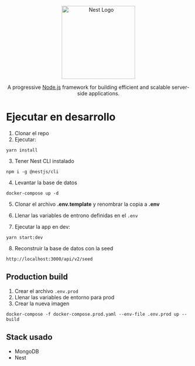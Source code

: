 <p align="center">
  <a href="http://nestjs.com/" target="blank"><img src="https://nestjs.com/img/logo-small.svg" width="200" alt="Nest Logo" /></a>
</p>

[circleci-image]: https://img.shields.io/circleci/build/github/nestjs/nest/master?token=abc123def456
[circleci-url]: https://circleci.com/gh/nestjs/nest

  <p align="center">A progressive <a href="http://nodejs.org" target="_blank">Node.js</a> framework for building efficient and scalable server-side applications.</p>
    <p align="center">

# Ejecutar en desarrollo

1. Clonar el repo
2. Ejecutar:
```
yarn install
```
3. Tener Nest CLI instalado
```
npm i -g @nestjs/cli
```
4. Levantar la base de datos
```
docker-compose up -d
```
5. Clonar el archivo __.env.template__ y renombrar la copia a __.env__

6. Llenar las variables de entrono definidas en el ```.env```

7. Ejecutar la app en dev: 
```
yarn start:dev
```

8. Reconstruir la base de datos con la seed
```
http://localhost:3000/api/v2/seed
```

## Production build
1. Crear el archivo ```.env.prod```
2. Llenar las variables de entorno para prod
3. Crear la nueva imagen 
```
docker-compose -f docker-compose.prod.yaml --env-file .env.prod up --build
```

## Stack usado
* MongoDB
* Nest
